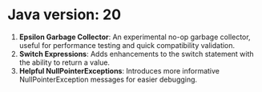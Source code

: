 # Java version: 20
1. **Epsilon Garbage Collector**: An experimental no-op garbage collector, useful for performance testing and quick compatibility validation.
2. **Switch Expressions**: Adds enhancements to the switch statement with the ability to return a value.
3. **Helpful NullPointerExceptions**: Introduces more informative NullPointerException messages for easier debugging.